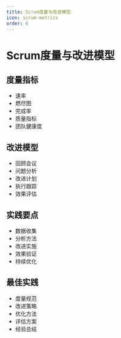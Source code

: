 ```yaml
---
title: Scrum度量与改进模型
icon: scrum-metrics
order: 6
---
```


# Scrum度量与改进模型

## 度量指标
- 速率
- 燃尽图
- 完成率
- 质量指标
- 团队健康度

## 改进模型
- 回顾会议
- 问题分析
- 改进计划
- 执行跟踪
- 效果评估

## 实践要点
- 数据收集
- 分析方法
- 改进实施
- 效果验证
- 持续优化

## 最佳实践
- 度量规范
- 改进策略
- 优化方法
- 评估方案
- 经验总结
